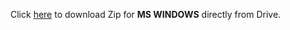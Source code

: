 Click <a href="https://drive.google.com/file/d/13EQNIQZQi-l1L4-sg8AS1djG3GtSLhqy/view?usp=sharing">here</a> to download Zip for <b>MS WINDOWS</b> directly from Drive.
